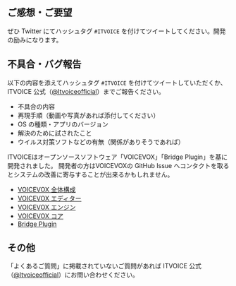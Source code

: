 ## ご感想・ご要望

ぜひ Twitter にてハッシュタグ `#ITVOICE` を付けてツイートしてください。開発の励みになります。

## 不具合・バグ報告

以下の内容を添えてハッシュタグ `#ITVOICE` を付けてツイートしていただくか、ITVOICE 公式（[@Itvoiceofficial](https://twitter.com/Itvoiceofficial)）までご報告ください。

- 不具合の内容
- 再現手順（動画や写真があれば添付してください）
- OS の種類・アプリのバージョン
- 解決のために試されたこと
- ウイルス対策ソフトなどの有無（関係がありそうであれば）

ITVOICEはオープンソースソフトウェア「VOICEVOX」「Bridge Plugin」を基に開発されました。
開発者の方はVOICEVOXの GitHub Issue へコンタクトを取るとシステムの改善に寄与することが出来るかもしれません。

- [VOICEVOX 全体構成](https://github.com/VOICEVOX/voicevox/blob/main/docs/%E5%85%A8%E4%BD%93%E6%A7%8B%E6%88%90.md)
- [VOICEVOX エディター](https://github.com/VOICEVOX/voicevox)
- [VOICEVOX エンジン](https://github.com/VOICEVOX/voicevox_engine)
- [VOICEVOX コア](https://github.com/VOICEVOX/voicevox_core)
- [Bridge Plugin](https://github.com/voicevox-bridge/bridge-plugin)

## その他

「よくあるご質問」に掲載されていないご質問があれば ITVOICE 公式（[@Itvoiceofficial](https://twitter.com/Itvoiceofficial)）にお問い合わせください。

